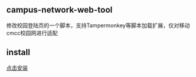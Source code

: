 ## campus-network-web-tool  
修改校园登陆页的一个脚本，支持Tampermonkey等脚本加载扩展，仅对移动cmcc校园网进行适配
## install
[点击安装](https://zoftti.github.io/campus-network-web-tool/login.user.js)
